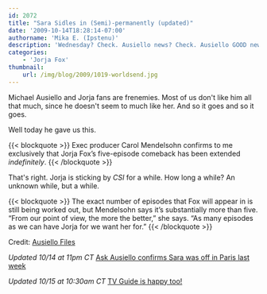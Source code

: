 ```yaml
---
id: 2072
title: "Sara Sidles in (Semi)-permanently (updated)"
date: '2009-10-14T18:28:14-07:00'
authorname: 'Mika E. (Ipstenu)'
description: 'Wednesday? Check. Ausiello news? Check. Ausiello GOOD news!? That''s right, Jorja''s sticking around for the foreseeable future.  You may commence the celebration. '
categories:
    - 'Jorja Fox'
thumbnail:
    url: /img/blog/2009/1019-worldsend.jpg
---
```


Michael Ausiello and Jorja fans are frenemies.  Most of us don't like him all that much, since he doesn't seem to much like her.  And so it goes and so it goes.

Well today he gave us this.

{{< blockquote >}}
Exec producer Carol Mendelsohn confirms to me exclusively that Jorja Fox’s five-episode comeback has been extended _indefinitely_.
{{< /blockquote >}}

That's right.  Jorja is sticking by _CSI_ for a while. How long a while? An unknown while, but a while.

{{< blockquote >}}
The exact number of episodes that Fox will appear in is still being worked out, but Mendelsohn says it’s substantially more than five. “From our point of view, the more the better,” she says. “As many episodes as we can have Jorja for we want her for.”
{{< /blockquote >}}

Credit: [Ausiello Files](https://ausiellofiles.ew.com/2009/10/14/exclusive-jorja-fox-makes-her-csi-return-more-permanent/)

_Updated 10/14 at 11pm CT_
[Ask Ausiello confirms Sara was off in Paris last week](https://ausiellofiles.ew.com/2009/10/14/ask-ausiello-spoilers-on-ncis-house-greys-csi-and-more/)

_Updated 10/15 at 10:30am CT_
[TV Guide is happy too!](https://www.tvguide.com/News/Fox-CSI-Returning-1010882.aspx)
